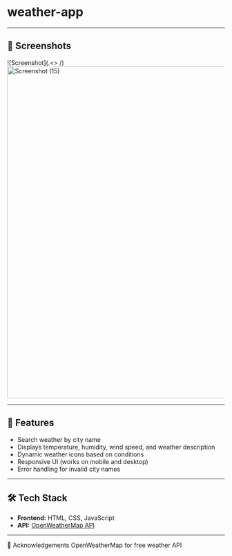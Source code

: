 # weather-app

---

## 📸 Screenshots

<!-- Add screenshots if available -->
![Screenshot](.<>
/)<img width="1366" height="768" alt="Screenshot (15)" src="https://github.com/user-attachments/assets/84c0edfe-cb59-40f2-bc20-fd3f799c7b6d" />


---

## 🚀 Features

- Search weather by city name
- Displays temperature, humidity, wind speed, and weather description
- Dynamic weather icons based on conditions
- Responsive UI (works on mobile and desktop)
- Error handling for invalid city names

---

## 🛠️ Tech Stack

- **Frontend:** HTML, CSS, JavaScript
- **API:** [OpenWeatherMap API](https://openweathermap.org/current)

---






🙌 Acknowledgements
OpenWeatherMap for free weather API










